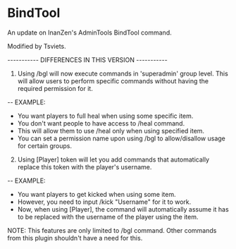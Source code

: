 # BindTool

An update on InanZen's AdminTools BindTool command. 

Modified by Tsviets.

----------- DIFFERENCES IN THIS VERSION -----------

1. Using /bgl will now execute commands in 'superadmin' group level. This will allow users to perform specific commands without having the required permission for it.

-- EXAMPLE:
  - You want players to full heal when using some specific item.
  - You don't want people to have access to /heal command.
  - This will allow them to use /heal only when using specified item.
  - You can set a permission name upon using /bgl to allow/disallow usage for certain groups.

2. Using [Player] token will let you add commands that automatically replace this token with the player's username.

-- EXAMPLE:
  - You want players to get kicked when using some item.
  - However, you need to input /kick "Username" for it to work.
  - Now, when using [Player], the command will automatically assume it has to be replaced with the username of the player using the item.


NOTE: This features are only limited to /bgl command. Other commands from this plugin shouldn't have a need for this.
